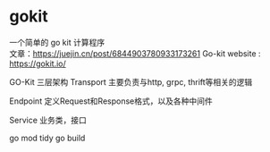 # gokit
一个简单的 go kit 计算程序  
文章：https://juejin.cn/post/6844903780933173261
Go-kit 
website : https://gokit.io/

GO-Kit 三层架构
Transport
主要负责与http, grpc, thrift等相关的逻辑

Endpoint
定义Request和Response格式，以及各种中间件

Service
业务类，接口

go mod tidy
go build 
